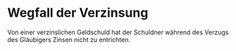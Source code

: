 # Wegfall der Verzinsung

Von einer verzinslichen Geldschuld hat der Schuldner während des Verzugs des Gläubigers Zinsen nicht zu entrichten. 

